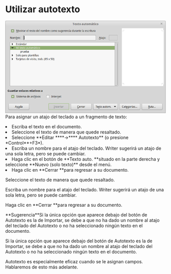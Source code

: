 
# Utilizar autotexto

![](https://raw.githubusercontent.com/catedu/libreOffice-la-suite-ofimatica-libre/master/img/Texto_automatico_264.png)
Para asignar un atajo del teclado a un fragmento de texto:

<li>
Escriba el texto en el documento.
</li>
<li>
Seleccione el texto de manera que quede resaltado.
</li>
<li>
Seleccione **Editar ****→**** Autotexto** (o presione *Control**+F3*).
</li>
<li>
Escriba un nombre para el atajo del teclado. Writer sugerirá un atajo de una sola letra, pero se puede cambiar.
</li>
<li>
Haga clic en el botón de **Texto auto. **situado en la parte derecha y seleccione **Nuevo (solo texto)** desde el menú.
</li>
<li>
Haga clic en **Cerrar **para regresar a su documento.
</li>

Seleccione el texto de manera que quede resaltado.

Escriba un nombre para el atajo del teclado. Writer sugerirá un atajo de una sola letra, pero se puede cambiar.

Haga clic en **Cerrar **para regresar a su documento.
<td width="16%" bgcolor="#83caff">**Sugerencia**</td><td width="84%">Si la única opción que aparece debajo del botón de Autotexto es la de Importar, se debe a que no ha dado un nombre al atajo del teclado del Autotexto o no ha seleccionado ningún texto en el documento.</td>

Si la única opción que aparece debajo del botón de Autotexto es la de Importar, se debe a que no ha dado un nombre al atajo del teclado del Autotexto o no ha seleccionado ningún texto en el documento.

Autotexto es especialmente eficaz cuando se le asignan campos. Hablaremos de esto más adelante.


